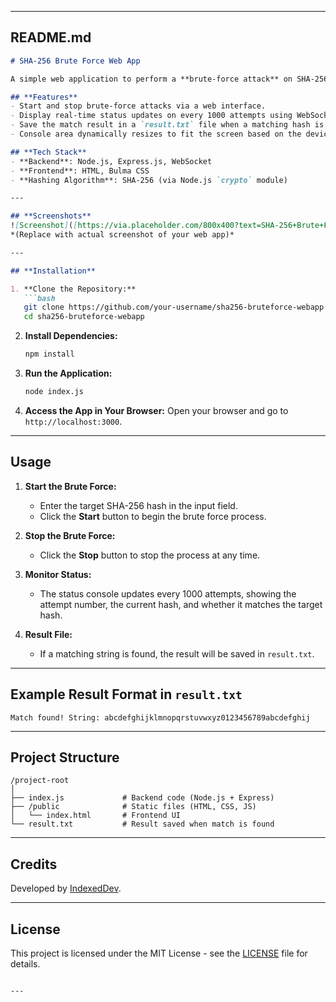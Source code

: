 
---

## **README.md**

```markdown
# SHA-256 Brute Force Web App

A simple web application to perform a **brute-force attack** on SHA-256 hashes. This project is built using **Node.js**, **Express.js**, **WebSocket**, and **Bulma CSS** for styling.

## **Features**
- Start and stop brute-force attacks via a web interface.
- Display real-time status updates on every 1000 attempts using WebSocket.
- Save the match result in a `result.txt` file when a matching hash is found.
- Console area dynamically resizes to fit the screen based on the device viewport.

## **Tech Stack**
- **Backend**: Node.js, Express.js, WebSocket
- **Frontend**: HTML, Bulma CSS
- **Hashing Algorithm**: SHA-256 (via Node.js `crypto` module)

---

## **Screenshots**
![Screenshot]([https://via.placeholder.com/800x400?text=SHA-256+Brute+Force+Web+App](https://s.imgur.com/desktop-assets/desktop-assets/icon-upload-download.eec2e0a0913f4e0a7fe1.svg))  
*(Replace with actual screenshot of your web app)*

---

## **Installation**

1. **Clone the Repository:**
   ```bash
   git clone https://github.com/your-username/sha256-bruteforce-webapp.git
   cd sha256-bruteforce-webapp
   ```

2. **Install Dependencies:**
   ```bash
   npm install
   ```

3. **Run the Application:**
   ```bash
   node index.js
   ```

4. **Access the App in Your Browser:**
   Open your browser and go to `http://localhost:3000`.

---

## **Usage**

1. **Start the Brute Force:**
   - Enter the target SHA-256 hash in the input field.
   - Click the **Start** button to begin the brute force process.

2. **Stop the Brute Force:**
   - Click the **Stop** button to stop the process at any time.

3. **Monitor Status:**
   - The status console updates every 1000 attempts, showing the attempt number, the current hash, and whether it matches the target hash.

4. **Result File:**
   - If a matching string is found, the result will be saved in `result.txt`.

---

## **Example Result Format in `result.txt`**
```
Match found! String: abcdefghijklmnopqrstuvwxyz0123456789abcdefghij
```

---

## **Project Structure**

```
/project-root
│
├── index.js             # Backend code (Node.js + Express)
├── /public              # Static files (HTML, CSS, JS)
│   └── index.html       # Frontend UI
└── result.txt           # Result saved when match is found
```

---

## **Credits**
Developed by [IndexedDev](https://indexeddev.com).

---

## **License**
This project is licensed under the MIT License - see the [LICENSE](LICENSE) file for details.
```

---
